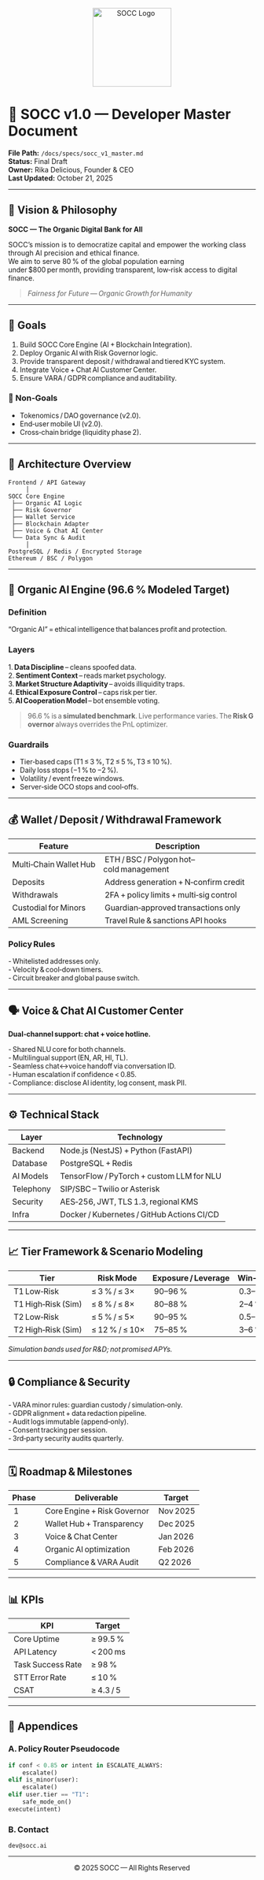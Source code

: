 <p align="center">
  <img src="../assets/SOCC_logo.png" alt="SOCC Logo" width="160"/>
</p>

# 🧠 SOCC v1.0 — Developer Master Document

**File Path:** `/docs/specs/socc_v1_master.md`  
**Status:** Final Draft  
**Owner:** Rika Delicious, Founder & CEO  
**Last Updated:** October 21, 2025  

---

## 🌱 Vision & Philosophy

**SOCC — The Organic Digital Bank for All**  

SOCC’s mission is to democratize capital and empower the working class through AI precision and ethical finance.  
We aim to serve 80 % of the global population earning under $800 per month, providing transparent, low‑risk access to digital finance.

> *Fairness for Future — Organic Growth for Humanity*

---

## 🎯 Goals

1. Build SOCC Core Engine (AI + Blockchain Integration).  
2. Deploy Organic AI with Risk Governor logic.  
3. Provide transparent deposit / withdrawal and tiered KYC system.  
4. Integrate Voice + Chat AI Customer Center.  
5. Ensure VARA / GDPR compliance and auditability.

### 🚫 Non‑Goals

- Tokenomics / DAO governance (v2.0).  
- End‑user mobile UI (v2.0).  
- Cross‑chain bridge (liquidity phase 2).

---

## 🧩 Architecture Overview

```plaintext
Frontend / API Gateway
     │
SOCC Core Engine
 ├── Organic AI Logic
 ├── Risk Governor
 ├── Wallet Service
 ├── Blockchain Adapter
 ├── Voice & Chat AI Center
 └── Data Sync & Audit
     │
PostgreSQL / Redis / Encrypted Storage
Ethereum / BSC / Polygon
```

---

## 🤖 Organic AI Engine (96.6 % Modeled Target)

### Definition
“Organic AI” = ethical intelligence that balances profit and protection.

### Layers
1. **Data Discipline** – cleans spoofed data.  
2. **Sentiment Context** – reads market psychology.  
3. **Market Structure Adaptivity** – avoids illiquidity traps.  
4. **Ethical Exposure Control** – caps risk per tier.  
5. **AI Cooperation Model** – bot ensemble voting.

> 96.6 % is a **simulated benchmark**. Live performance varies. The **Risk Governor** always overrides the PnL optimizer.

### Guardrails
- Tier‑based caps (T1 ≤ 3 %, T2 ≤ 5 %, T3 ≤ 10 %).  
- Daily loss stops (−1 % to −2 %).  
- Volatility / event freeze windows.  
- Server‑side OCO stops and cool‑offs.  

---

## 💰 Wallet / Deposit / Withdrawal Framework

| Feature | Description |
|----------|--------------|
| Multi‑Chain Wallet Hub | ETH / BSC / Polygon hot–cold management |
| Deposits | Address generation + N‑confirm credit |
| Withdrawals | 2FA + policy limits + multi‑sig control |
| Custodial for Minors | Guardian‑approved transactions only |
| AML Screening | Travel Rule & sanctions API hooks |

### Policy Rules
- Whitelisted addresses only.  
- Velocity & cool‑down timers.  
- Circuit breaker and global pause switch.

---

## 🗣️ Voice & Chat AI Customer Center

**Dual‑channel support: chat + voice hotline.**  

- Shared NLU core for both channels.  
- Multilingual support (EN, AR, HI, TL).  
- Seamless chat↔voice handoff via conversation ID.  
- Human escalation if confidence < 0.85.  
- Compliance: disclose AI identity, log consent, mask PII.  

---

## ⚙️ Technical Stack

| Layer | Technology |
|--------|-------------|
| Backend | Node.js (NestJS) + Python (FastAPI) |
| Database | PostgreSQL + Redis |
| AI Models | TensorFlow / PyTorch + custom LLM for NLU |
| Telephony | SIP/SBC – Twilio or Asterisk |
| Security | AES‑256, JWT, TLS 1.3, regional KMS |
| Infra | Docker / Kubernetes / GitHub Actions CI/CD |

---

## 📈 Tier Framework & Scenario Modeling

| Tier | Risk Mode | Exposure / Leverage | Win‑Rate Band (sim) | Volatility σ | Notes |
|------|------------|--------------------|----------------------|--------------|-------|
| T1 Low‑Risk | ≤ 3 % / ≤ 3× | 90–96 % | 0.3–0.5 % | Stable growth |
| T1 High‑Risk (Sim) | ≤ 8 % / ≤ 8× | 80–88 % | 2–4 % | Large swings |
| T2 Low‑Risk | ≤ 5 % / ≤ 5× | 90–95 % | 0.5–1 % | Moderate growth |
| T2 High‑Risk (Sim) | ≤ 12 % / ≤ 10× | 75–85 % | 3–6 % | Wide dispersion (test mode) |

*Simulation bands used for R&D; not promised APYs.*

---

## 🔒 Compliance & Security

- VARA minor rules: guardian custody / simulation‑only.  
- GDPR alignment + data redaction pipeline.  
- Audit logs immutable (append‑only).  
- Consent tracking per session.  
- 3rd‑party security audits quarterly.

---

## 🗓️ Roadmap & Milestones

| Phase | Deliverable | Target |
|--------|-------------|--------|
| 1 | Core Engine + Risk Governor | Nov 2025 |
| 2 | Wallet Hub + Transparency | Dec 2025 |
| 3 | Voice & Chat Center | Jan 2026 |
| 4 | Organic AI optimization | Feb 2026 |
| 5 | Compliance & VARA Audit | Q2 2026 |

---

## 📊 KPIs

| KPI | Target |
|------|---------|
| Core Uptime | ≥ 99.5 % |
| API Latency | < 200 ms |
| Task Success Rate | ≥ 98 % |
| STT Error Rate | ≤ 10 % |
| CSAT | ≥ 4.3 / 5 |

---

## 📎 Appendices

### A. Policy Router Pseudocode
```python
if conf < 0.85 or intent in ESCALATE_ALWAYS:
    escalate()
elif is_minor(user):
    escalate()
elif user.tier == "T1":
    safe_mode_on()
execute(intent)
```

### B. Contact
`dev@socc.ai`

---

<p align="center">© 2025 SOCC — All Rights Reserved</p>
